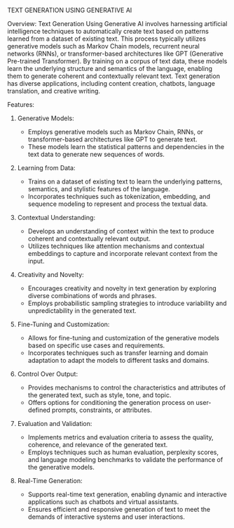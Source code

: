 TEXT GENERATION USING GENERATIVE AI 

Overview:
Text Generation Using Generative AI involves harnessing artificial intelligence techniques to automatically create text based on patterns learned from a dataset of existing text. This process typically utilizes generative models such as Markov Chain models, recurrent neural networks (RNNs), or transformer-based architectures like GPT (Generative Pre-trained Transformer). By training on a corpus of text data, these models learn the underlying structure and semantics of the language, enabling them to generate coherent and contextually relevant text. Text generation has diverse applications, including content creation, chatbots, language translation, and creative writing.


Features:

1. Generative Models:
   - Employs generative models such as Markov Chain, RNNs, or transformer-based architectures like GPT to generate text.
   - These models learn the statistical patterns and dependencies in the text data to generate new sequences of words.

2. Learning from Data:
   - Trains on a dataset of existing text to learn the underlying patterns, semantics, and stylistic features of the language.
   - Incorporates techniques such as tokenization, embedding, and sequence modeling to represent and process the textual data.

3. Contextual Understanding:
   - Develops an understanding of context within the text to produce coherent and contextually relevant output.
   - Utilizes techniques like attention mechanisms and contextual embeddings to capture and incorporate relevant context from the input.

4. Creativity and Novelty:
   - Encourages creativity and novelty in text generation by exploring diverse combinations of words and phrases.
   - Employs probabilistic sampling strategies to introduce variability and unpredictability in the generated text.

5. Fine-Tuning and Customization:
   - Allows for fine-tuning and customization of the generative models based on specific use cases and requirements.
   - Incorporates techniques such as transfer learning and domain adaptation to adapt the models to different tasks and domains.

6. Control Over Output:
   - Provides mechanisms to control the characteristics and attributes of the generated text, such as style, tone, and topic.
   - Offers options for conditioning the generation process on user-defined prompts, constraints, or attributes.

7. Evaluation and Validation:
   - Implements metrics and evaluation criteria to assess the quality, coherence, and relevance of the generated text.
   - Employs techniques such as human evaluation, perplexity scores, and language modeling benchmarks to validate the performance of the generative models.

8. Real-Time Generation:
   - Supports real-time text generation, enabling dynamic and interactive applications such as chatbots and virtual assistants.
   - Ensures efficient and responsive generation of text to meet the demands of interactive systems and user interactions.
